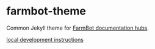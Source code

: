 # farmbot-theme

Common Jekyll theme for [FarmBot documentation hubs](http://docs.farm.bot).

[local development instructions](https://github.com/FarmBot-Docs/farmbot-docs/blob/main/docs/development.md)
